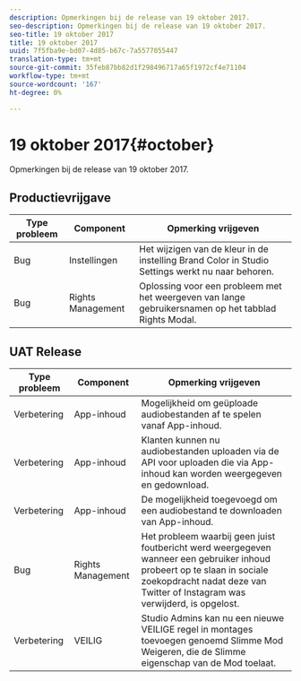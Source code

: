```yaml
---
description: Opmerkingen bij de release van 19 oktober 2017.
seo-description: Opmerkingen bij de release van 19 oktober 2017.
seo-title: 19 oktober 2017
title: 19 oktober 2017
uuid: 7f5fba9e-bd07-4d85-b67c-7a5577055447
translation-type: tm+mt
source-git-commit: 35feb87bb82d1f298496717a65f1972cf4e71104
workflow-type: tm+mt
source-wordcount: '167'
ht-degree: 0%

---
```



# 19 oktober 2017{#october}

Opmerkingen bij de release van 19 oktober 2017.

## Productievrijgave

| **Type probleem** | **Component** | **Opmerking vrijgeven** |
|---|---|---|
| Bug | Instellingen | Het wijzigen van de kleur in de instelling Brand Color in Studio Settings werkt nu naar behoren. |
| Bug | Rights Management | Oplossing voor een probleem met het weergeven van lange gebruikersnamen op het tabblad Rights Modal. |

## UAT Release

| **Type probleem** | **Component** | **Opmerking vrijgeven** |
|---|---|---|
| Verbetering | App-inhoud | Mogelijkheid om geüploade audiobestanden af te spelen vanaf App-inhoud. |
| Verbetering | App-inhoud | Klanten kunnen nu audiobestanden uploaden via de API voor uploaden die via App-inhoud kan worden weergegeven en gedownload. |
| Verbetering | App-inhoud | De mogelijkheid toegevoegd om een audiobestand te downloaden van App-inhoud. |
| Bug | Rights Management | Het probleem waarbij geen juist foutbericht werd weergegeven wanneer een gebruiker inhoud probeert op te slaan in sociale zoekopdracht nadat deze van Twitter of Instagram was verwijderd, is opgelost. |
| Verbetering | VEILIG | Studio Admins kan nu een nieuwe VEILIGE regel in montages toevoegen genoemd Slimme Mod Weigeren, die de Slimme eigenschap van de Mod toelaat. |

